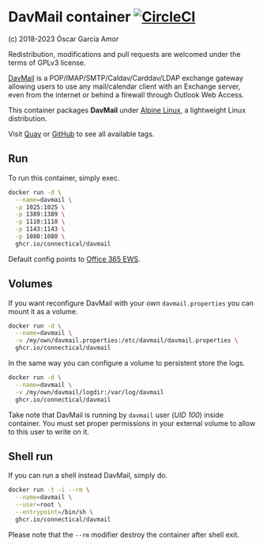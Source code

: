 # DavMail container [![CircleCI](https://circleci.com/gh/ogarcia/docker-davmail.svg?style=svg)](https://circleci.com/gh/ogarcia/docker-davmail)

(c) 2018-2023 Óscar García Amor

Redistribution, modifications and pull requests are welcomed under the terms
of GPLv3 license.

[DavMail][1] is a POP/IMAP/SMTP/Caldav/Carddav/LDAP exchange gateway
allowing users to use any mail/calendar client with an Exchange server, even
from the internet or behind a firewall through Outlook Web Access.

This container packages **DavMail** under [Alpine Linux][2], a lightweight
Linux distribution.

Visit [Quay][3] or [GitHub][4] to see all available tags.

[1]: http://davmail.sourceforge.net/
[2]: https://alpinelinux.org/
[3]: https://quay.io/repository/connectical/davmail
[4]: https://github.com/orgs/connectical/packages/container/package/davmail

## Run

To run this container, simply exec.

```sh
docker run -d \
  --name=davmail \
  -p 1025:1025 \
  -p 1389:1389 \
  -p 1110:1110 \
  -p 1143:1143 \
  -p 1080:1080 \
  ghcr.io/connectical/davmail
```

Default config points to [Office 365 EWS][5].

[5]: https://outlook.office365.com/EWS/Exchange.asmx

## Volumes

If you want reconfigure DavMail with your own `davmail.properties` you can
mount it as a volume.

```sh
docker run -d \
  --name=davmail \
  -v /my/own/davmail.properties:/etc/davmail/davmail.properties \
  ghcr.io/connectical/davmail
```

In the same way you can configure a volume to persistent store the logs.

```sh
docker run -d \
  --name=davmail \
  -v /my/own/davmail/logdir:/var/log/davmail
  ghcr.io/connectical/davmail
```

Take note that DavMail is running by `davmail` user (*UID 100*) inside
container. You must set proper permissions in your external volume to allow
to this user to write on it.

## Shell run

If you can run a shell instead DavMail, simply do.

```sh
docker run -t -i --rm \
  --name=davmail \
  --user=root \
  --entrypoint=/bin/sh \
  ghcr.io/connectical/davmail
```

Please note that the `--rm` modifier destroy the container after shell exit.
